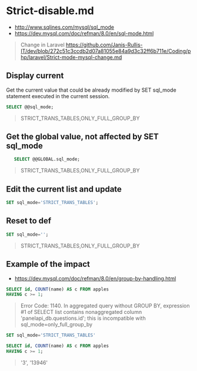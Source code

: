 # Strict-disable.md

* http://www.sqlines.com/mysql/sql_mode
* https://dev.mysql.com/doc/refman/8.0/en/sql-mode.html

> Change in Laravel https://github.com/Janis-Rullis-IT/dev/blob/272c51c3ccdb2d07a81055e84a9d3c32ff6b711e/Coding/php/laravel/Strict-mode-mysql-change.md

## Display current

Get the current value that could be already modified by SET sql_mode statement
executed in the current session.

```sql
SELECT @@sql_mode;
```
> STRICT_TRANS_TABLES,ONLY_FULL_GROUP_BY
 
## Get the global value, not affected by SET sql_mode
```sql
   SELECT @@GLOBAL.sql_mode;
```
> STRICT_TRANS_TABLES,ONLY_FULL_GROUP_BY

## Edit the current list and update

```sql
SET sql_mode='STRICT_TRANS_TABLES';
```

## Reset to def

```sql
SET sql_mode='';
```
> STRICT_TRANS_TABLES,ONLY_FULL_GROUP_BY

## Example of the impact

* https://dev.mysql.com/doc/refman/8.0/en/group-by-handling.html

```sql
SELECT id, COUNT(name) AS c FROM apples
HAVING c >= 1;
```
> Error Code: 1140. In aggregated query without GROUP BY, expression #1 of SELECT list contains nonaggregated column 'panelapi_db.questions.id'; this is incompatible with sql_mode=only_full_group_by

```sql
SET sql_mode='STRICT_TRANS_TABLES'
```

```sql
SELECT id, COUNT(name) AS c FROM apples
HAVING c >= 1;
```
> '3', '13946'


